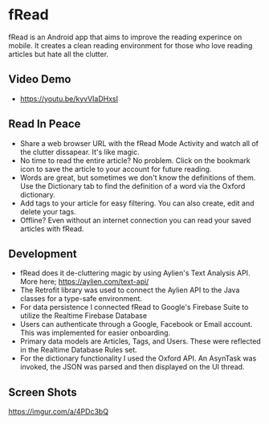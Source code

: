 # fRead
fRead is an Android app that aims to improve the reading experince on mobile. 
It creates a clean reading environment for those who love reading articles but hate all the clutter. 

## Video Demo
- https://youtu.be/kyvVIaDHxsI

## Read In Peace
- Share a web browser URL with the fRead Mode Activity and watch all of the clutter dissapear. It's like magic.
- No time to read the entire article? No problem. Click on the bookmark icon to save the article to your account for future reading.
- Words are great, but sometimes we don't know the definitions of them. Use the Dictionary tab to find the definition of a word via the Oxford dictionary.
- Add tags to your article for easy filtering. You can also create, edit and delete your tags. 
- Offline? Even without an internet connection you can read your saved articles with fRead.

## Development
- fRead does it de-cluttering magic by using Aylien's Text Analysis API. More here; https://aylien.com/text-api/
- The Retrofit library was used to connect the Aylien API to the Java classes for a type-safe environment. 
- For data persistence I connected fRead to Google's Firebase Suite to utilize the Realtime Firebase Database
- Users can authenticate through a Google, Facebook or Email account. This was implemented for easier onboarding. 
- Primary data models are Articles, Tags, and Users. These were reflected in the Realtime Database Rules set. 
- For the dictionary functionality I used the Oxford API. An AsynTask was invoked, the JSON was parsed and then displayed on the UI thread. 

## Screen Shots
https://imgur.com/a/4PDc3bQ
